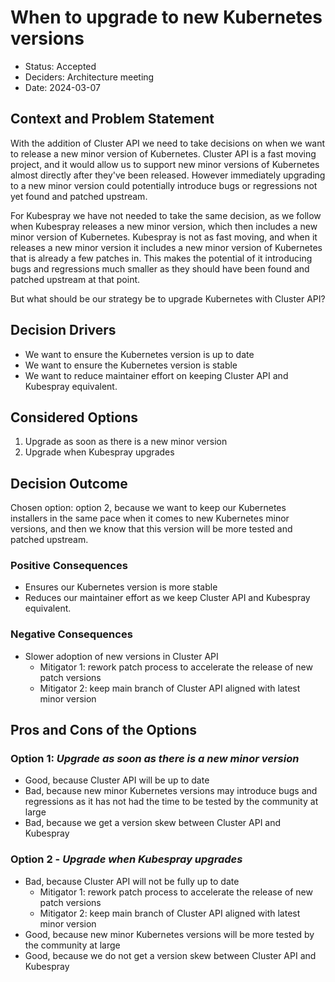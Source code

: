 # When to upgrade to new Kubernetes versions

- Status: Accepted
- Deciders: Architecture meeting
- Date: 2024-03-07

## Context and Problem Statement

With the addition of Cluster API we need to take decisions on when we want to release a new minor version of Kubernetes.
Cluster API is a fast moving project, and it would allow us to support new minor versions of Kubernetes almost directly after they've been released.
However immediately upgrading to a new minor version could potentially introduce bugs or regressions not yet found and patched upstream.

For Kubespray we have not needed to take the same decision, as we follow when Kubespray releases a new minor version, which then includes a new minor version of Kubernetes.
Kubespray is not as fast moving, and when it releases a new minor version it includes a new minor version of Kubernetes that is already a few patches in.
This makes the potential of it introducing bugs and regressions much smaller as they should have been found and patched upstream at that point.

But what should be our strategy be to upgrade Kubernetes with Cluster API?

## Decision Drivers <!-- optional -->

- We want to ensure the Kubernetes version is up to date
- We want to ensure the Kubernetes version is stable
- We want to reduce maintainer effort on keeping Cluster API and Kubespray equivalent.

## Considered Options

1. Upgrade as soon as there is a new minor version
1. Upgrade when Kubespray upgrades

## Decision Outcome

Chosen option: option 2, because we want to keep our Kubernetes installers in the same pace when it comes to new Kubernetes minor versions, and then we know that this version will be more tested and patched upstream.

### Positive Consequences <!-- optional -->

- Ensures our Kubernetes version is more stable
- Reduces our maintainer effort as we keep Cluster API and Kubespray equivalent.

### Negative Consequences <!-- optional -->

- Slower adoption of new versions in Cluster API
    - Mitigator 1: rework patch process to accelerate the release of new patch versions
    - Mitigator 2: keep main branch of Cluster API aligned with latest minor version

## Pros and Cons of the Options <!-- optional -->

### Option 1: _Upgrade as soon as there is a new minor version_

- Good, because Cluster API will be up to date
- Bad, because new minor Kubernetes versions may introduce bugs and regressions as it has not had the time to be tested by the community at large
- Bad, because we get a version skew between Cluster API and Kubespray

### Option 2 - _Upgrade when Kubespray upgrades_

- Bad, because Cluster API will not be fully up to date
    - Mitigator 1: rework patch process to accelerate the release of new patch versions
    - Mitigator 2: keep main branch of Cluster API aligned with latest minor version
- Good, because new minor Kubernetes versions will be more tested by the community at large
- Good, because we do not get a version skew between Cluster API and Kubespray
